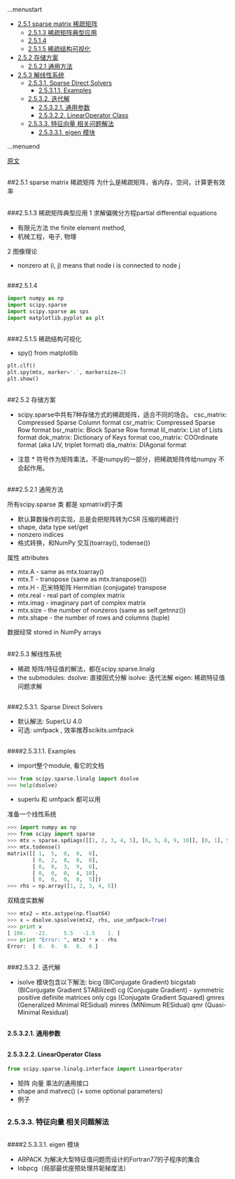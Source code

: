 ...menustart

 - [2.5.1 sparse matrix 稀疏矩阵](#fca8e35517fe35e6d20e8d2e3bbc1bf5)
	 - [2.5.1.3 稀疏矩阵典型应用](#9cadc88507c523d3dea5a4f476db725b)
	 - [2.5.1.4](#15ddb90d4e7b762fddb46580bd9bcefb)
	 - [2.5.1.5 稀疏结构可视化](#c360446bd3390522432da925eda08668)
 - [2.5.2 存储方案](#579875f7240429c4dadfb8219bf0bcd6)
	 - [2.5.2.1 通用方法](#2dc46803617f7ef534fcce33d32cdf39)
 - [2.5.3 解线性系统](#d1ccdc928930ec7d6b9d66d9d154a6f1)
	 - [2.5.3.1. Sparse Direct Solvers](#7b13e1c4fcfcdb6da049730df1b70967)
		 - [2.5.3.1.1. Examples](#a4a00f0768812a252f71feaa5d5a55ac)
	 - [2.5.3.2. 迭代解](#b9d0a750d313c7b2e876e9695bdb5268)
		 - [2.5.3.2.1. 通用参数](#03433a82bafbd7224fd8702e88608a38)
		 - [2.5.3.2.2. LinearOperator Class](#6cd19b9ed1714fc2c5bd241abb7b68b3)
	 - [2.5.3.3. 特征向量 相关问题解法](#f1e287ba5f84969a417285aa500fdf34)
		 - [2.5.3.3.1. eigen 模块](#2c38fb63669a60c4149b23eb29a35ceb)

...menuend


[原文](http://scipy-lectures.github.io/index.html)
<h2 id="fca8e35517fe35e6d20e8d2e3bbc1bf5"></h2>

##2.5.1 sparse matrix 稀疏矩阵
为什么是稀疏矩阵，省内存，空间，计算更有效率

<h2 id="9cadc88507c523d3dea5a4f476db725b"></h2>

###2.5.1.3 稀疏矩阵典型应用
1 求解偏微分方程partial differential equations

* 有限元方法 the finite element method, 
* 机械工程，电子, 物理

2 图像理论

* nonzero at (i, j) means that node i is connected to node j

<h2 id="15ddb90d4e7b762fddb46580bd9bcefb"></h2>

###2.5.1.4 
```python
import numpy as np
import scipy.sparse
import scipy.sparse as sps
import matplotlib.pyplot as plt
```

<h2 id="c360446bd3390522432da925eda08668"></h2>

###2.5.1.5 稀疏结构可视化

* spy() from matplotlib
```python
plt.clf()
plt.spy(mtx, marker='.', markersize=2)
plt.show()
```

<h2 id="579875f7240429c4dadfb8219bf0bcd6"></h2>

##2.5.2 存储方案

* scipy.sparse中共有7种存储方式的稀疏矩阵，适合不同的场合。
csc_matrix: Compressed Sparse Column format
csr_matrix: Compressed Sparse Row format
bsr_matrix: Block Sparse Row format
lil_matrix: List of Lists format
dok_matrix: Dictionary of Keys format
coo_matrix: COOrdinate format (aka IJV, triplet format)
dia_matrix: DIAgonal format

* 注意 * 符号作为矩阵乘法，不是numpy的一部分，把稀疏矩阵传给numpy 不会起作用。

<h2 id="2dc46803617f7ef534fcce33d32cdf39"></h2>

###2.5.2.1 通用方法

所有scipy.sparse 类 都是 spmatrix的子类

* 默认算数操作的实现，总是会把矩阵转为CSR 压缩的稀疏行
* shape, data type set/get
* nonzero indices
* 格式转换，和NumPy 交互(toarray(), todense())
 

属性 attributes

* mtx.A - same as mtx.toarray()
* mtx.T - transpose (same as mtx.transpose())
* mtx.H - 厄米特矩阵 Hermitian (conjugate) transpose
* mtx.real - real part of complex matrix
* mtx.imag - imaginary part of complex matrix
* mtx.size - the number of nonzeros (same as self.getnnz())
* mtx.shape - the number of rows and columns (tuple)

数据经常 stored in NumPy arrays


<h2 id="d1ccdc928930ec7d6b9d66d9d154a6f1"></h2>

##2.5.3 解线性系统

* 稀疏 矩阵/特征值的解法，都在scipy.sparse.linalg
* the submodules:
dsolve: 直接因式分解
isolve: 迭代法解
eigen: 稀疏特征值问题求解

<h2 id="7b13e1c4fcfcdb6da049730df1b70967"></h2>

###2.5.3.1. Sparse Direct Solvers

* 默认解法: SuperLU 4.0
* 可选: umfpack , 效率推荐scikits.umfpack

<h2 id="a4a00f0768812a252f71feaa5d5a55ac"></h2>

####2.5.3.1.1. Examples

* import整个module, 看它的文档
```python
>>> from scipy.sparse.linalg import dsolve
>>> help(dsolve) 
```
* superlu 和 umfpack 都可以用

准备一个线性系统
```python
>>> import numpy as np
>>> from scipy import sparse
>>> mtx = sparse.spdiags([[1, 2, 3, 4, 5], [6, 5, 8, 9, 10]], [0, 1], 5, 5)
>>> mtx.todense()
matrix([[ 1,  5,  0,  0,  0],
        [ 0,  2,  8,  0,  0],
        [ 0,  0,  3,  9,  0],
        [ 0,  0,  0,  4, 10],
        [ 0,  0,  0,  0,  5]])
>>> rhs = np.array([1, 2, 3, 4, 5])
```

双精度实数解
```python
>>> mtx2 = mtx.astype(np.float64)
>>> x = dsolve.spsolve(mtx2, rhs, use_umfpack=True)
>>> print x
[ 106.   -21.     5.5   -1.5    1. ]
>>> print "Error: ", mtx2 * x - rhs
Error:  [ 0.  0.  0.  0.  0.]
```

<h2 id="b9d0a750d313c7b2e876e9695bdb5268"></h2>

###2.5.3.2. 迭代解

* isolve 模块包含以下解法:
bicg (BIConjugate Gradient)
bicgstab (BIConjugate Gradient STABilized)
cg (Conjugate Gradient) - symmetric positive definite matrices only
cgs (Conjugate Gradient Squared)
gmres (Generalized Minimal RESidual)
minres (MINimum RESidual)
qmr (Quasi-Minimal Residual)

<h2 id="03433a82bafbd7224fd8702e88608a38"></h2>

#### 2.5.3.2.1. 通用参数

<h2 id="6cd19b9ed1714fc2c5bd241abb7b68b3"></h2>

#### 2.5.3.2.2. LinearOperator Class
```python
from scipy.sparse.linalg.interface import LinearOperator
```

* 矩阵 向量 乘法的通用接口
* shape and matvec()  (+ some optional parameters)
* 例子

<h2 id="f1e287ba5f84969a417285aa500fdf34"></h2>

### 2.5.3.3. 特征向量 相关问题解法
<h2 id="2c38fb63669a60c4149b23eb29a35ceb"></h2>

####2.5.3.3.1. eigen 模块
* ARPACK 为解决大型特征值问题而设计的Fortran77的子程序的集合
* lobpcg（局部最优座预处理共轭梯度法）








